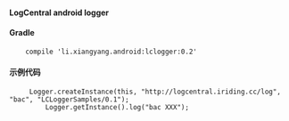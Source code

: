 #### LogCentral android logger


#### Gradle
```
	compile 'li.xiangyang.android:lclogger:0.2'
```

#### 示例代码
```
	 Logger.createInstance(this, "http://logcentral.iriding.cc/log", "bac", "LCLoggerSamples/0.1");
         Logger.getInstance().log("bac XXX");
```

